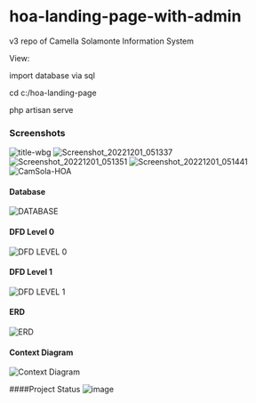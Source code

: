 # hoa-landing-page-with-admin

v3 repo of Camella Solamonte Information System

View:

import database via sql


cd c:/hoa-landing-page

php artisan serve

### Screenshots
![title-wbg](https://user-images.githubusercontent.com/47276382/213399319-4ee873e8-b835-470a-9fc9-b06224309ac1.png)
![Screenshot_20221201_051337](https://user-images.githubusercontent.com/47276382/213399761-904e785e-91c5-4968-9fb6-a07d77e88ad1.png)
![Screenshot_20221201_051351](https://user-images.githubusercontent.com/47276382/213399777-adc65907-6973-4206-b49c-2c8ce63b95e7.png)
![Screenshot_20221201_051441](https://user-images.githubusercontent.com/47276382/213399783-76d9f988-bc48-4f79-acd5-1c138e86a8b7.png)
![CamSola-HOA](https://user-images.githubusercontent.com/47276382/213402074-a251b1c8-503d-4748-9e0e-e2f3b7a794d6.png)

#### Database
![DATABASE](https://user-images.githubusercontent.com/47276382/213405350-bb7dc411-10b4-4af4-8dfd-66e4016a6ec1.png)

#### DFD Level 0
![DFD LEVEL 0](https://user-images.githubusercontent.com/47276382/213405359-af229ec6-89db-495f-a385-e617d7141534.png)

#### DFD Level 1
![DFD LEVEL 1](https://user-images.githubusercontent.com/47276382/213405361-0129bd51-7578-49b6-9a4c-2c383954c186.png)

#### ERD
![ERD](https://user-images.githubusercontent.com/47276382/213405364-ee04452c-f2ec-4eec-93cf-09595a7afe32.png)

#### Context Diagram
![Context Diagram](https://user-images.githubusercontent.com/47276382/213405365-77012c0c-d505-4000-b173-b8563ccb2462.png)

####Project Status
![image](https://user-images.githubusercontent.com/47276382/213407157-fb5348d4-e398-4423-a558-a193767ff35b.png)

